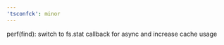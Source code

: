 ```yaml
---
'tsconfck': minor
---
```


perf(find): switch to fs.stat callback for async and increase cache usage
